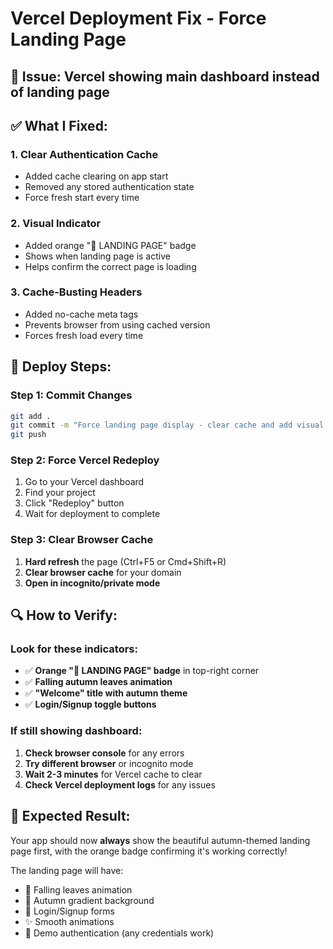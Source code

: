 # Vercel Deployment Fix - Force Landing Page

## 🚨 **Issue:** Vercel showing main dashboard instead of landing page

## ✅ **What I Fixed:**

### **1. Clear Authentication Cache**
- Added cache clearing on app start
- Removed any stored authentication state
- Force fresh start every time

### **2. Visual Indicator**
- Added orange "🍂 LANDING PAGE" badge
- Shows when landing page is active
- Helps confirm the correct page is loading

### **3. Cache-Busting Headers**
- Added no-cache meta tags
- Prevents browser from using cached version
- Forces fresh load every time

## 🚀 **Deploy Steps:**

### **Step 1: Commit Changes**
```bash
git add .
git commit -m "Force landing page display - clear cache and add visual indicator"
git push
```

### **Step 2: Force Vercel Redeploy**
1. Go to your Vercel dashboard
2. Find your project
3. Click "Redeploy" button
4. Wait for deployment to complete

### **Step 3: Clear Browser Cache**
1. **Hard refresh** the page (Ctrl+F5 or Cmd+Shift+R)
2. **Clear browser cache** for your domain
3. **Open in incognito/private mode**

## 🔍 **How to Verify:**

### **Look for these indicators:**
- ✅ **Orange "🍂 LANDING PAGE" badge** in top-right corner
- ✅ **Falling autumn leaves animation**
- ✅ **"Welcome" title with autumn theme**
- ✅ **Login/Signup toggle buttons**

### **If still showing dashboard:**
1. **Check browser console** for any errors
2. **Try different browser** or incognito mode
3. **Wait 2-3 minutes** for Vercel cache to clear
4. **Check Vercel deployment logs** for any issues

## 🎯 **Expected Result:**

Your app should now **always** show the beautiful autumn-themed landing page first, with the orange badge confirming it's working correctly!

The landing page will have:
- 🍂 Falling leaves animation
- 🎨 Autumn gradient background
- 📝 Login/Signup forms
- ✨ Smooth animations
- 🚀 Demo authentication (any credentials work)

